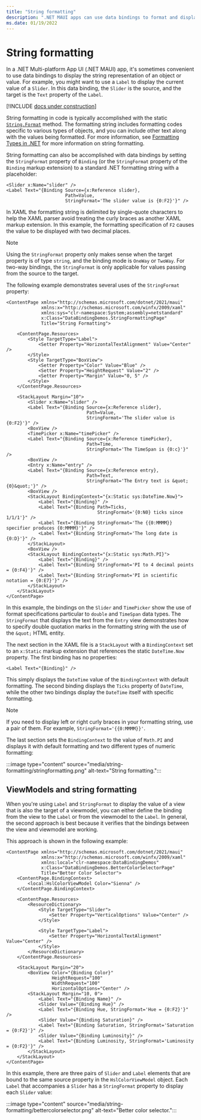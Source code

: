 ```yaml
---
title: "String formatting"
description: ".NET MAUI apps can use data bindings to format and display objects as strings. This is achieved by setting the StringFormat of the Binding to a standard .NET formatting string with a placeholder."
ms.date: 01/19/2022
---
```


# String formatting

In a .NET Multi-platform App UI (.NET MAUI) app, it's sometimes convenient to use data bindings to display the string representation of an object or value. For example, you might want to use a `Label` to display the current value of a `Slider`. In this data binding, the `Slider` is the source, and the target is the `Text` property of the `Label`.

[!INCLUDE [docs under construction](~/includes/preview-note.md)]

String formatting in code is typically accomplished with the static [`String.Format`](xref:System.String.Format(System.String,System.Object)) method. The formatting string includes formatting codes specific to various types of objects, and you can include other text along with the values being formatted. For more information, see [Formatting Types in .NET](/dotnet/standard/base-types/formatting-types/) for more information on string formatting.

String formatting can also be accomplished with data bindings by setting the `StringFormat` property of `Binding` (or the `StringFormat` property of the `Binding` markup extension) to a standard .NET formatting string with a placeholder:

```xaml
<Slider x:Name="slider" />
<Label Text="{Binding Source={x:Reference slider},
                      Path=Value,
                      StringFormat='The slider value is {0:F2}'}" />
```

In XAML the formatting string is delimited by single-quote characters to help the XAML parser avoid treating the curly braces as another XAML markup extension. In this example, the formatting specification of `F2` causes the value to be displayed with two decimal places.

> [!NOTE]
> Using the `StringFormat` property only makes sense when the target property is of type `string`, and the binding mode is `OneWay` or `TwoWay`. For two-way bindings, the `StringFormat` is only applicable for values passing from the source to the target.

The following example demonstrates several uses of the `StringFormat` property:

```xaml
<ContentPage xmlns="http://schemas.microsoft.com/dotnet/2021/maui"
             xmlns:x="http://schemas.microsoft.com/winfx/2009/xaml"
             xmlns:sys="clr-namespace:System;assembly=netstandard"
             x:Class="DataBindingDemos.StringFormattingPage"
             Title="String Formatting">

    <ContentPage.Resources>
        <Style TargetType="Label">
            <Setter Property="HorizontalTextAlignment" Value="Center" />
        </Style>
        <Style TargetType="BoxView">
            <Setter Property="Color" Value="Blue" />
            <Setter Property="HeightRequest" Value="2" />
            <Setter Property="Margin" Value="0, 5" />
        </Style>        
    </ContentPage.Resources>

    <StackLayout Margin="10">
        <Slider x:Name="slider" />
        <Label Text="{Binding Source={x:Reference slider},
                              Path=Value,
                              StringFormat='The slider value is {0:F2}'}" />
        <BoxView />
        <TimePicker x:Name="timePicker" />
        <Label Text="{Binding Source={x:Reference timePicker},
                              Path=Time,
                              StringFormat='The TimeSpan is {0:c}'}" />
        <BoxView />                              
        <Entry x:Name="entry" />
        <Label Text="{Binding Source={x:Reference entry},
                              Path=Text,
                              StringFormat='The Entry text is &quot;{0}&quot;'}" />
        <BoxView />
        <StackLayout BindingContext="{x:Static sys:DateTime.Now}">
            <Label Text="{Binding}" />
            <Label Text="{Binding Path=Ticks,
                                  StringFormat='{0:N0} ticks since 1/1/1'}" />
            <Label Text="{Binding StringFormat='The {{0:MMMM}} specifier produces {0:MMMM}'}" />
            <Label Text="{Binding StringFormat='The long date is {0:D}'}" />
        </StackLayout>
        <BoxView />        
        <StackLayout BindingContext="{x:Static sys:Math.PI}">
            <Label Text="{Binding}" />
            <Label Text="{Binding StringFormat='PI to 4 decimal points = {0:F4}'}" />
            <Label Text="{Binding StringFormat='PI in scientific notation = {0:E7}'}" />
        </StackLayout>
    </StackLayout>
</ContentPage>
```

In this example, the bindings on the `Slider` and `TimePicker` show the use of format specifications particular to `double` and `TimeSpan` data types. The `StringFormat` that displays the text from the `Entry` view demonstrates how to specify double quotation marks in the formatting string with the use of the `&quot;` HTML entity.

The next section in the XAML file is a `StackLayout` with a `BindingContext` set to an `x:Static` markup extension that references the static `DateTime.Now` property. The first binding has no properties:

```xaml
<Label Text="{Binding}" />
```

This simply displays the `DateTime` value of the `BindingContext` with default formatting. The second binding displays the `Ticks` property of `DateTime`, while the other two bindings display the `DateTime` itself with specific formatting.

> [!NOTE]
> If you need to display left or right curly braces in your formatting string, use a pair of them. For example, `StringFormat='{{0:MMMM}}'`.

The last section sets the `BindingContext` to the value of `Math.PI` and displays it with default formatting and two different types of numeric formatting:

:::image type="content" source="media/string-formatting/stringformatting.png" alt-text="String formatting.":::

## ViewModels and string formatting

When you're using `Label` and `StringFormat` to display the value of a view that is also the target of a viewmodel, you can either define the binding from the view to the `Label` or from the viewmodel to the `Label`. In general, the second approach is best because it verifies that the bindings between the view and viewmodel are working.

This approach is shown in the following example:

```xaml
<ContentPage xmlns="http://schemas.microsoft.com/dotnet/2021/maui"
             xmlns:x="http://schemas.microsoft.com/winfx/2009/xaml"
             xmlns:local="clr-namespace:DataBindingDemos"
             x:Class="DataBindingDemos.BetterColorSelectorPage"
             Title="Better Color Selector">
    <ContentPage.BindingContext>
        <local:HslColorViewModel Color="Sienna" />
    </ContentPage.BindingContext>

    <ContentPage.Resources>
        <ResourceDictionary>
            <Style TargetType="Slider">
                <Setter Property="VerticalOptions" Value="Center" />
            </Style>

            <Style TargetType="Label">
                <Setter Property="HorizontalTextAlignment" Value="Center" />
            </Style>
        </ResourceDictionary>
    </ContentPage.Resources>

    <StackLayout Margin="20">
        <BoxView Color="{Binding Color}"
                 HeightRequest="100"
                 WidthRequest="100"
                 HorizontalOptions="Center" />
        <StackLayout Margin="10, 0">
            <Label Text="{Binding Name}" />
            <Slider Value="{Binding Hue}" />
            <Label Text="{Binding Hue, StringFormat='Hue = {0:F2}'}" />
            <Slider Value="{Binding Saturation}" />
            <Label Text="{Binding Saturation, StringFormat='Saturation = {0:F2}'}" />
            <Slider Value="{Binding Luminosity}" />
            <Label Text="{Binding Luminosity, StringFormat='Luminosity = {0:F2}'}" />
        </StackLayout>
    </StackLayout>
</ContentPage>    
```

In this example, there are three pairs of `Slider` and `Label` elements that are bound to the same source property in the `HslColorViewModel` object. Each `Label` that accompanies a `Slider` has a `StringFormat` property to display each `Slider` value:

:::image type="content" source="media/string-formatting/bettercolorselector.png" alt-text="Better color selector.":::

